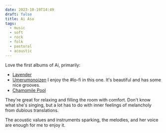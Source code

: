 ```yaml
---
date: 2023-10-19T14:49
draft: false
title: Ai Aso
tags:
  - music
  - soft
  - rock
  - folk
  - pastoral
  - acoustic
---
```

Love the first albums of Ai, primarily:

- [Lavender](https://www.discogs.com/master/579139-Ai-Aso-Lavender-Edition)
- [Umerumonoizen](https://www.discogs.com/master/679504-Ai-Aso-Umerumonoizen)
  I enjoy the #lo-fi in this one. It's beautiful and has some nice grooves.
- [Chamomile Pool](https://www.discogs.com/release/1053475-%E6%9C%9D%E7%94%9F%E6%84%9B-%E3%82%AB%E3%83%A2%E3%83%9F%E3%83%BC%E3%83%AB%E3%81%AE%E3%83%97%E3%83%BC%E3%83%AB-Chamomile-Pool)

They're great for relaxing and filling the room with comfort. Don't know what she's singing, but a lot has to do with inner feelings of melancholy from dubious translations.

The acoustic values and instruments sparking, the melodies, and her voice are enough for me to enjoy it.
